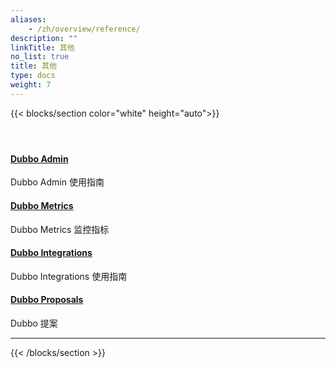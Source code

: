 ```yaml
---
aliases:
    - /zh/overview/reference/
description: ""
linkTitle: 其他
no_list: true
title: 其他
type: docs
weight: 7
---
```


{{< blocks/section color="white" height="auto">}}
<div class="td-content list-page">
    <div class="lead"></div><header class="article-meta">
    </header><div class="row">
    <div class="col-sm col-md-6 mb-4 mb-md-0">
        <div class="h-100 card shadow" href="#">
            <div class="card-body">
                <h4 class="card-title">
                    <a  href='{{< relref "./admin" >}}'>Dubbo Admin</a>
                </h4>
                <p>Dubbo Admin 使用指南</p>
            </div>
        </div>
    </div>
    <div class="col-sm col-md-6 mb-4 mb-md-0">
        <div class="h-100 card shadow">
            <div class="card-body">
                <h4 class="card-title">
                    <a href='{{< relref "./Metrics" >}}'>Dubbo Metrics</a>
                </h4>
                <p>Dubbo Metrics 监控指标</p>
            </div>
        </div>
    </div>
    <div class="col-sm col-md-6 mb-4 mb-md-0">
        <div class="h-100 card shadow">
            <div class="card-body">
                <h4 class="card-title">
                    <a href='{{< relref "./integrations" >}}'>Dubbo Integrations</a>
                </h4>
                <p>Dubbo Integrations 使用指南</p>
            </div>
        </div>
    </div>
    <div class="col-sm col-md-6 mb-4 mb-md-0">
        <div class="h-100 card shadow">
            <div class="card-body">
                <h4 class="card-title">
                    <a href='{{< relref "./proposals" >}}'>Dubbo Proposals</a>
                </h4>
                <p>Dubbo 提案</p>
            </div>
        </div>
    </div>

</div>
<hr>
</div>

{{< /blocks/section >}}
